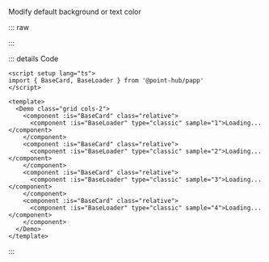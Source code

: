 Modify default background or text color

::: raw

<ClientOnly>
  <LoaderClassic />
</ClientOnly>

:::

::: details Code

```vue
<script setup lang="ts">
import { BaseCard, BaseLoader } from '@point-hub/papp'
</script>

<template>
  <Demo class="grid cols-2">
    <component :is="BaseCard" class="relative">
      <component :is="BaseLoader" type="classic" sample="1">Loading...</component>
    </component>
    <component :is="BaseCard" class="relative">
      <component :is="BaseLoader" type="classic" sample="2">Loading...</component>
    </component>
    <component :is="BaseCard" class="relative">
      <component :is="BaseLoader" type="classic" sample="3">Loading...</component>
    </component>
    <component :is="BaseCard" class="relative">
      <component :is="BaseLoader" type="classic" sample="4">Loading...</component>
    </component>
  </Demo>
</template>
```

:::
